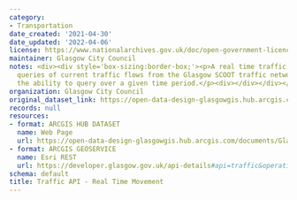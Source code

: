 ```yaml
---
category:
- Transportation
date_created: '2021-04-30'
date_updated: '2022-04-06'
license: https://www.nationalarchives.gov.uk/doc/open-government-licence/version/3/
maintainer: Glasgow City Council
notes: <div><div style='box-sizing:border-box;'><p>A real time traffic API allowing
  queries of current traffic flows from the Glasgow SCOOT traffic network and also
  the ability to query over a given time period.</p><div></div></div></div>
organization: Glasgow City Council
original_dataset_link: https://open-data-design-glasgowgis.hub.arcgis.com/documents/GlasgowGIS::traffic-api-real-time-movement
records: null
resources:
- format: ARCGIS HUB DATASET
  name: Web Page
  url: https://open-data-design-glasgowgis.hub.arcgis.com/documents/GlasgowGIS::traffic-api-real-time-movement
- format: ARCGIS GEOSERVICE
  name: Esri REST
  url: https://developer.glasgow.gov.uk/api-details#api=traffic&operation=movement
schema: default
title: Traffic API - Real Time Movement
---
```

